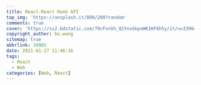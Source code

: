 ```yaml
---
title: React-React Hook API
top_img: 'https://unsplash.it/800/200?random'
comments: true
cover: 'https://ss2.bdstatic.com/70cFvnSh_Q1YnxGkpoWK1HF6hhy/it/u=3396435274,4251997814&fm=26&gp=0.jpg'
copyright_author: bo.wang
sitemap: true
abbrlink: 34985
date: 2021-01-27 11:46:16
tags:
  - React
  - Web
categories: [Web, React]
---
```

